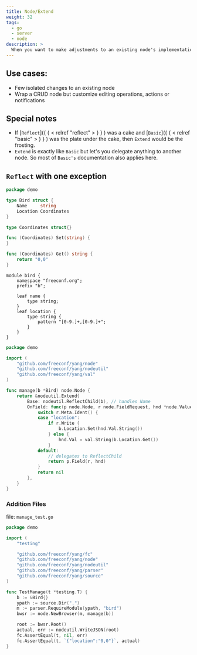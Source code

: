 ```yaml
---
title: Node/Extend
weight: 32
tags:
  - go
  - server
  - node
description: >
  When you want to make adjustments to an existing node's implementation
---
```


## Use cases:
* Few isolated changes to an existing node
* Wrap a CRUD node but customize editing operations, actions or notifications

## Special notes
* If [`Reflect`]({ { < relref "reflect" > } } ) was a cake and [`Basic`]({ { < relref "basic" > } } ) was the plate under the cake, then `Extend` would be the frosting.
* `Extend` is exactly like `Basic` but let's you delegate anything to another node.  So most of `Basic's` documentation also applies here.

## `Reflect` with one exception

```go
package demo

type Bird struct {
	Name     string
	Location Coordinates
}

type Coordinates struct{}

func (Coordinates) Set(string) {
}

func (Coordinates) Get() string {
	return "0,0"
}

```

```
module bird {
	namespace "freeconf.org";
	prefix "b";

	leaf name {
		type string;
	}
	leaf location {
		type string {
			pattern "[0-9.]+,[0-9.]+";
		}
	}
}

```

```go
package demo

import (
	"github.com/freeconf/yang/node"
	"github.com/freeconf/yang/nodeutil"
	"github.com/freeconf/yang/val"
)

func manage(b *Bird) node.Node {
	return &nodeutil.Extend{
		Base: nodeutil.ReflectChild(b), // handles Name
		OnField: func(p node.Node, r node.FieldRequest, hnd *node.ValueHandle) error {
			switch r.Meta.Ident() {
			case "location":
				if r.Write {
					b.Location.Set(hnd.Val.String())
				} else {
					hnd.Val = val.String(b.Location.Get())
				}
			default:
				// delegates to ReflectChild
				return p.Field(r, hnd)
			}
			return nil
		},
	}
}

```

### Addition Files

file: `manage_test.go`
```go
package demo

import (
	"testing"

	"github.com/freeconf/yang/fc"
	"github.com/freeconf/yang/node"
	"github.com/freeconf/yang/nodeutil"
	"github.com/freeconf/yang/parser"
	"github.com/freeconf/yang/source"
)

func TestManage(t *testing.T) {
	b := &Bird{}
	ypath := source.Dir(".")
	m := parser.RequireModule(ypath, "bird")
	bwsr := node.NewBrowser(m, manage(b))

	root := bwsr.Root()
	actual, err := nodeutil.WriteJSON(root)
	fc.AssertEqual(t, nil, err)
	fc.AssertEqual(t, `{"location":"0,0"}`, actual)
}

```